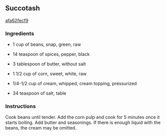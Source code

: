 ## Succotash

[afa62fecf9](http://www.food.com/recipe/succotash-9470)

### Ingredients

 - 1 cup of beans, snap, green, raw

 - 14 teaspoon of spices, pepper, black

 - 3 tablespoon of butter, without salt

 - 1 1/2 cup of corn, sweet, white, raw

 - 1/4-1/2 cup of cream, whipped, cream topping, pressurized

 - 34 teaspoon of salt, table

### Instructions

Cook beans until tender. Add the corn pulp and cook for 5 minutes once it starts boiling. Add butter and seasonings. If there is enough liquid with the beans, the cream may be omitted.